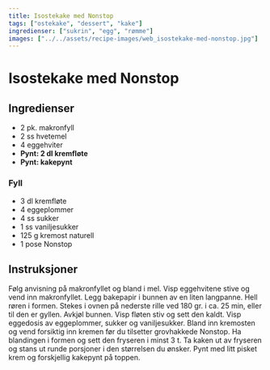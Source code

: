 ```yaml
---
title: Isostekake med Nonstop
tags: ["ostekake", "dessert", "kake"]
ingredienser: ["sukrin", "egg", "rømme"]
images: ["../../assets/recipe-images/web_isostekake-med-nonstop.jpg"]
---
```


# Isostekake med Nonstop

## Ingredienser

- 2 pk. makronfyll
- 2 ss hvetemel
- 4 eggehviter
- **Pynt: 2 dl kremfløte**
- **Pynt: kakepynt**

### Fyll

- 3 dl kremfløte
- 4 eggeplommer
- 4 ss sukker
- 1 ss vaniljesukker
- 125 g kremost naturell
- 1 pose Nonstop

## Instruksjoner

Følg anvisning på makronfyllet og bland i mel. Visp eggehvitene stive og vend inn makronfyllet. Legg bakepapir i bunnen av en liten langpanne. Hell røren i formen. Stekes i ovnen på nederste rille ved 180 gr. i ca. 25 min, eller til den er gyllen. Avkjøl bunnen. Visp fløten stiv og sett den kaldt. Visp eggedosis av eggeplommer, sukker og vaniljesukker. Bland inn kremosten og vend forsiktig inn kremen før du tilsetter grovhakkede Nonstop. Ha blandingen i formen og sett den fryseren i minst 3 t. Ta kaken ut av fryseren og stans ut runde porsjoner i den størrelsen du ønsker. Pynt med litt pisket krem og forskjellig kakepynt på toppen.
